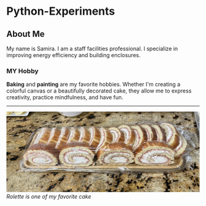# Python-Experiments
## About Me

My name is Samira. I am a staff facilities professional. I specialize in improving energy efficiency and building enclosures.
### MY Hobby
**Baking** and **painting** are my favorite hobbies. Whether I'm creating a colorful canvas or a beautifully decorated cake, they allow me to express creativity, practice mindfulness, and have fun. 


---

![alt text](IMG_6634.jpg)
*Rolette is one of my favorite cake*
